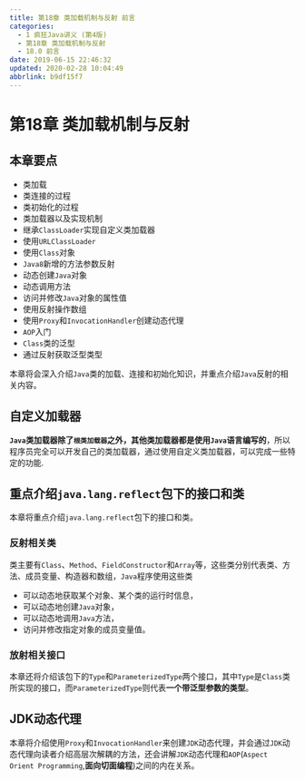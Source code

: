 ```yaml
---
title: 第18章 类加载机制与反射 前言
categories: 
  - 1 疯狂Java讲义 (第4版)
  - 第18章 类加载机制与反射
  - 18.0 前言
date: 2019-06-15 22:46:32
updated: 2020-02-28 10:04:49
abbrlink: b9df15f7
---
```

# 第18章 类加载机制与反射 #
## 本章要点
- 类加载
- 类连接的过程
- 类初始化的过程
- 类加载器以及实现机制
- 继承`ClassLoader`实现自定义类加载器
- 使用`URLClassLoader`
- 使用`Class`对象
- `Java8`新增的方法参数反射
- 动态创建`Java`对象
- 动态调用方法
- 访问并修改`Java`对象的属性值
- 使用反射操作数组
- 使用`Proxy`和`InvocationHandler`创建动态代理
- `AOP`入门
- `Class`类的泛型
- 通过反射获取泛型类型

本章将会深入介绍`Java`类的加载、连接和初始化知识，并重点介绍`Java`反射的相关内容。
## 自定义加载器
**`Java`类加载器除了`根类加载器`之外，其他类加载器都是使用`Java`语言编写的**，所以程序员完全可以开发自己的类加载器，通过使用自定义类加载器，可以完成一些特定的功能.

## 重点介绍`java.lang.reflect`包下的接口和类
本章将重点介绍`java.lang.reflect`包下的接口和类。
### 反射相关类
类主要有`Class`、`Method`、`FieldConstructor`和`Array`等，这些类分别代表类、方法、成员变量、构造器和数组，`Java`程序使用这些类
- 可以动态地获取某个对象、某个类的运行时信息，
- 可以动态地创建`Java`对象，
- 可以动态地调用`Java`方法，
- 访问并修改指定对象的成员变量值。

### 放射相关接口
本章还将介绍该包下的`Type`和`ParameterizedType`两个接口，其中`Type`是`Class`类所实现的接口，而`ParameterizedType`则代表**一个带泛型参数的类型**。
## JDK动态代理
本章将介绍使用`Proxy`和`InvocationHandler`来创建`JDK`动态代理，并会通过`JDK`动态代理向读者介绍高层次解耦的方法，还会讲解`JDK`动态代理和`AOP`(`Aspect Orient Programming`,**面向切面编程**)之间的内在关系。
